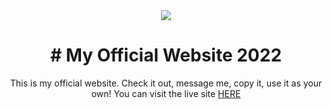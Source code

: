 <div align="center">
<img src="https://res.cloudinary.com/dpc3zrcvs/image/upload/v1675808329/otr_xfbqjy.png">
<h1># My Official Website 2022</h1>
</div>

<div align="center">
This is my official website. Check it out, message me, copy it, use it as your own!
You can visit the live site <a href="https://joseph27.dev">HERE</a>
</div>
